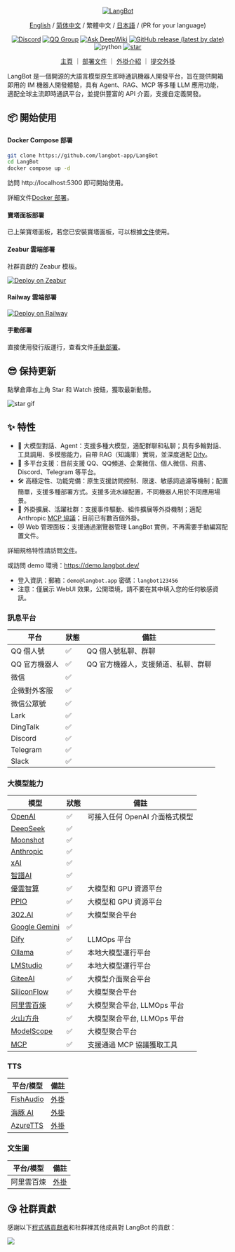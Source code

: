 <p align="center">
<a href="https://langbot.app">
<img src="https://docs.langbot.app/social_zh.png" alt="LangBot"/>
</a>

<div align="center">

[English](README_EN.md) / [简体中文](README.md) / 繁體中文 / [日本語](README_JP.md) / (PR for your language)

[![Discord](https://img.shields.io/discord/1335141740050649118?logo=discord&labelColor=%20%235462eb&logoColor=%20%23f5f5f5&color=%20%235462eb)](https://discord.gg/wdNEHETs87)
[![QQ Group](https://img.shields.io/badge/%E7%A4%BE%E5%8C%BAQQ%E7%BE%A4-966235608-blue)](https://qm.qq.com/q/JLi38whHum)
[![Ask DeepWiki](https://deepwiki.com/badge.svg)](https://deepwiki.com/langbot-app/LangBot)
[![GitHub release (latest by date)](https://img.shields.io/github/v/release/langbot-app/LangBot)](https://github.com/langbot-app/LangBot/releases/latest)
<img src="https://img.shields.io/badge/python-3.10 ~ 3.13 -blue.svg" alt="python">
[![star](https://gitcode.com/RockChinQ/LangBot/star/badge.svg)](https://gitcode.com/RockChinQ/LangBot)

<a href="https://langbot.app">主頁</a> ｜
<a href="https://docs.langbot.app/zh/insight/guide.html">部署文件</a> ｜
<a href="https://docs.langbot.app/zh/plugin/plugin-intro.html">外掛介紹</a> ｜
<a href="https://github.com/langbot-app/LangBot/issues/new?assignees=&labels=%E7%8B%AC%E7%AB%8B%E6%8F%92%E4%BB%B6&projects=&template=submit-plugin.yml&title=%5BPlugin%5D%3A+%E8%AF%B7%E6%B1%82%E7%99%BB%E8%AE%B0%E6%96%B0%E6%8F%92%E4%BB%B6">提交外掛</a>

</div>

</p>

LangBot 是一個開源的大語言模型原生即時通訊機器人開發平台，旨在提供開箱即用的 IM 機器人開發體驗，具有 Agent、RAG、MCP 等多種 LLM 應用功能，適配全球主流即時通訊平台，並提供豐富的 API 介面，支援自定義開發。

## 📦 開始使用

#### Docker Compose 部署

```bash
git clone https://github.com/langbot-app/LangBot
cd LangBot
docker compose up -d
```

訪問 http://localhost:5300 即可開始使用。

詳細文件[Docker 部署](https://docs.langbot.app/zh/deploy/langbot/docker.html)。

#### 寶塔面板部署

已上架寶塔面板，若您已安裝寶塔面板，可以根據[文件](https://docs.langbot.app/zh/deploy/langbot/one-click/bt.html)使用。

#### Zeabur 雲端部署

社群貢獻的 Zeabur 模板。

[![Deploy on Zeabur](https://zeabur.com/button.svg)](https://zeabur.com/zh-CN/templates/ZKTBDH)

#### Railway 雲端部署

[![Deploy on Railway](https://railway.com/button.svg)](https://railway.app/template/yRrAyL?referralCode=vogKPF)

#### 手動部署

直接使用發行版運行，查看文件[手動部署](https://docs.langbot.app/zh/deploy/langbot/manual.html)。

## 😎 保持更新

點擊倉庫右上角 Star 和 Watch 按鈕，獲取最新動態。

![star gif](https://docs.langbot.app/star.gif)

## ✨ 特性

- 💬 大模型對話、Agent：支援多種大模型，適配群聊和私聊；具有多輪對話、工具調用、多模態能力，自帶 RAG（知識庫）實現，並深度適配 [Dify](https://dify.ai)。
- 🤖 多平台支援：目前支援 QQ、QQ頻道、企業微信、個人微信、飛書、Discord、Telegram 等平台。
- 🛠️ 高穩定性、功能完備：原生支援訪問控制、限速、敏感詞過濾等機制；配置簡單，支援多種部署方式。支援多流水線配置，不同機器人用於不同應用場景。
- 🧩 外掛擴展、活躍社群：支援事件驅動、組件擴展等外掛機制；適配 Anthropic [MCP 協議](https://modelcontextprotocol.io/)；目前已有數百個外掛。
- 😻 Web 管理面板：支援通過瀏覽器管理 LangBot 實例，不再需要手動編寫配置文件。

詳細規格特性請訪問[文件](https://docs.langbot.app/zh/insight/features.html)。

或訪問 demo 環境：https://demo.langbot.dev/  
  - 登入資訊：郵箱：`demo@langbot.app` 密碼：`langbot123456`
  - 注意：僅展示 WebUI 效果，公開環境，請不要在其中填入您的任何敏感資訊。

### 訊息平台

| 平台 | 狀態 | 備註 |
| --- | --- | --- |
| QQ 個人號 | ✅ | QQ 個人號私聊、群聊 |
| QQ 官方機器人 | ✅ | QQ 官方機器人，支援頻道、私聊、群聊 |
| 微信 | ✅ |  |
| 企微對外客服 | ✅ |  |
| 微信公眾號 | ✅ |  |
| Lark | ✅ |  |
| DingTalk | ✅ |  |
| Discord | ✅ |  |
| Telegram | ✅ |  |
| Slack | ✅ |  |

### 大模型能力

| 模型 | 狀態 | 備註 |
| --- | --- | --- |
| [OpenAI](https://platform.openai.com/) | ✅ | 可接入任何 OpenAI 介面格式模型 |
| [DeepSeek](https://www.deepseek.com/) | ✅ |  |
| [Moonshot](https://www.moonshot.cn/) | ✅ |  |
| [Anthropic](https://www.anthropic.com/) | ✅ |  |
| [xAI](https://x.ai/) | ✅ |  |
| [智譜AI](https://open.bigmodel.cn/) | ✅ |  |
| [優雲智算](https://www.compshare.cn/?ytag=GPU_YY-gh_langbot) | ✅ | 大模型和 GPU 資源平台 |
| [PPIO](https://ppinfra.com/user/register?invited_by=QJKFYD&utm_source=github_langbot) | ✅ | 大模型和 GPU 資源平台 |
| [302.AI](https://share.302.ai/SuTG99) | ✅ | 大模型聚合平台 |
| [Google Gemini](https://aistudio.google.com/prompts/new_chat) | ✅ | |
| [Dify](https://dify.ai) | ✅ | LLMOps 平台 |
| [Ollama](https://ollama.com/) | ✅ | 本地大模型運行平台 |
| [LMStudio](https://lmstudio.ai/) | ✅ | 本地大模型運行平台 |
| [GiteeAI](https://ai.gitee.com/) | ✅ | 大模型介面聚合平台 |
| [SiliconFlow](https://siliconflow.cn/) | ✅ | 大模型聚合平台 |
| [阿里雲百煉](https://bailian.console.aliyun.com/) | ✅ | 大模型聚合平台, LLMOps 平台 |
| [火山方舟](https://console.volcengine.com/ark/region:ark+cn-beijing/model?vendor=Bytedance&view=LIST_VIEW) | ✅ | 大模型聚合平台, LLMOps 平台 |
| [ModelScope](https://modelscope.cn/docs/model-service/API-Inference/intro) | ✅ | 大模型聚合平台 |
| [MCP](https://modelcontextprotocol.io/) | ✅ | 支援通過 MCP 協議獲取工具 |

### TTS

| 平台/模型 | 備註 |
| --- | --- |
| [FishAudio](https://fish.audio/zh-CN/discovery/) | [外掛](https://github.com/the-lazy-me/NewChatVoice) |
| [海豚 AI](https://www.ttson.cn/?source=thelazy) | [外掛](https://github.com/the-lazy-me/NewChatVoice) |
| [AzureTTS](https://portal.azure.com/) | [外掛](https://github.com/Ingnaryk/LangBot_AzureTTS) |

### 文生圖

| 平台/模型 | 備註 |
| --- | --- |
| 阿里雲百煉 | [外掛](https://github.com/Thetail001/LangBot_BailianTextToImagePlugin)

## 😘 社群貢獻

感謝以下[程式碼貢獻者](https://github.com/langbot-app/LangBot/graphs/contributors)和社群裡其他成員對 LangBot 的貢獻：

<a href="https://github.com/langbot-app/LangBot/graphs/contributors">
  <img src="https://contrib.rocks/image?repo=langbot-app/LangBot" />
</a> 